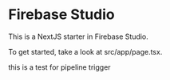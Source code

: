 # Firebase Studio

This is a NextJS starter in Firebase Studio.

To get started, take a look at src/app/page.tsx.

this is a test for pipeline trigger
